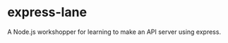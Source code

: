 express-lane 
================

A Node.js workshopper for learning to make an API server using express.
